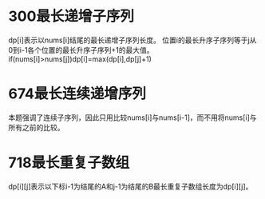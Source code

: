 # 300最长递增子序列
dp[i]表示以nums[i]结尾的最长递增子序列长度。
位置i的最长升序子序列等于j从0到i-1各个位置的最长升序子序列+1的最大值。
if(nums[i]>nums[j])dp[i]=max(dp[i],dp[j]+1)


# 674最长连续递增序列
本题强调了连续子序列，因此只用比较nums[i]与nums[i-1]，而不用将nums[i]与所有之前的比较。

# 718最长重复子数组
dp[i][j]表示以下标i-1为结尾的A和j-1为结尾的B最长重复子数组长度为dp[i][j]。